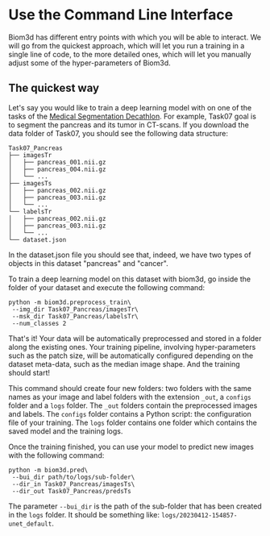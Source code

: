 # Use the Command Line Interface

Biom3d has different entry points with which you will be able to interact. We will go from the quickest approach, which will let you run a training in a single line of code, to the more detailed ones, which will let you manually adjust some of the hyper-parameters of Biom3d.

## The quickest way

Let's say you would like to train a deep learning model with on one of the tasks of the [Medical Segmentation Decathlon](http://medicaldecathlon.com/). For example, Task07 goal is to segment the pancreas and its tumor in CT-scans. If you download the data folder of Task07, you should see the following data structure:

    Task07_Pancreas
    ├── imagesTr
    │   ├── pancreas_001.nii.gz
    │   ├── pancreas_004.nii.gz
    │   └── ...
    ├── imagesTs
    │   ├── pancreas_002.nii.gz
    │   ├── pancreas_003.nii.gz
    │   └── ...
    └── labelsTr
    │   ├── pancreas_002.nii.gz
    │   ├── pancreas_003.nii.gz
    │   └── ...
    └── dataset.json

In the dataset.json file you should see that, indeed, we have two types of objects in this dataset "pancreas" and "cancer". 

To train a deep learning model on this dataset with biom3d, go inside the folder of your dataset and execute the following command:

```
python -m biom3d.preprocess_train\
 --img_dir Task07_Pancreas/imagesTr\
 --msk_dir Task07_Pancreas/labelsTr\
 --num_classes 2
```

That's it! Your data will be automatically preprocessed and stored in a folder along the existing ones. Your training pipeline, involving hyper-parameters such as the patch size, will be automatically configured depending on the dataset meta-data, such as the median image shape. And the training should start!

This command should create four new folders: two folders with the same names as your image and label folders with the extension `_out`, a `configs` folder and a `logs` folder. The `_out` folders contain the preprocessed images and labels. The `configs` folder contains a Python script: the configuration file of your training. The `logs` folder contains one folder which contains the saved model and the training logs. 

Once the training finished, you can use your model to predict new images with the following command:

```
python -m biom3d.pred\
 --bui_dir path/to/logs/sub-folder\
 --dir_in Task07_Pancreas/imagesTs\
 --dir_out Task07_Pancreas/predsTs
```

The parameter `--bui_dir` is the path of the sub-folder that has been created in the `logs` folder. It should be something like: `logs/20230412-154857-unet_default`.
